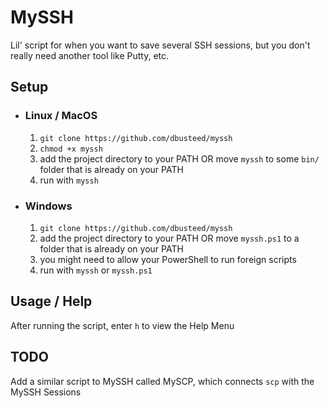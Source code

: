 # MySSH

Lil' script for when you want to save several SSH sessions, but you don't really need another tool like Putty, etc.

## Setup

* ### Linux / MacOS
    1. `git clone https://github.com/dbusteed/myssh`
    1. `chmod +x myssh`
    1. add the project directory to your PATH OR move `myssh` to some `bin/` folder that is already on your PATH
    1. run with `myssh` 

* ### Windows
    1. `git clone https://github.com/dbusteed/myssh`
    1. add the project directory to your PATH OR move `myssh.ps1` to a folder that is already on your PATH
    1. you might need to allow your PowerShell to run foreign scripts
    1. run with `myssh` or `myssh.ps1`

## Usage / Help

After running the script, enter `h` to view the Help Menu

## TODO

Add a similar script to MySSH called MySCP, which connects `scp` with the MySSH Sessions